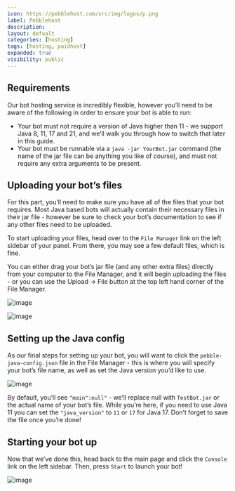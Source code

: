 ```yaml
---
icon: https://pebblehost.com/src/img/logos/p.png
label: Pebblehost
description: 
layout: defualt
categories: [hosting]
tags: [hosting, paidhost]
expanded: true
visibility: public
---
```

## Requirements
Our bot hosting service is incredibly flexible, however you’ll need to be aware of the following in order to ensure your bot is able to run:

- Your bot must not require a version of Java higher than 11 - we support Java 8, 11, 17 and 21, and we’ll walk you through how to switch that later in this guide.
- Your bot must be runnable via a `java -jar YourBot.jar` command (the name of the jar file can be anything you like of course), and must not require any extra arguments to be present.

## Uploading your bot’s files
For this part, you’ll need to make sure you have all of the files that your bot requires. Most Java based bots will actually contain their necessary files in their jar file - however be sure to check your bot’s documentation to see if any other files need to be uploaded.

To start uploading your files, head over to the `File Manager` link on the left sidebar of your panel. From there, you may see a few default files, which is fine.

You can either drag your bot’s jar file (and any other extra files) directly from your computer to the File Manager, and it will begin uploading the files - or you can use the Upload -> File button at the top left hand corner of the File Manager.

![image](https://github.com/user-attachments/assets/fca1621e-4130-493c-a738-90b2c35af61c)

![image](https://github.com/user-attachments/assets/27f6ada0-da1f-4968-ae3b-7e0ebd7c43cb)

## Setting up the Java config
As our final steps for setting up your bot, you will want to click the `pebble-java-config.json` file in the File Manager - this is where you will specify your bot’s file name, as well as set the Java version you’d like to use.

![image](https://github.com/user-attachments/assets/86fdc6e1-09d5-4b4a-b81b-21961e22219b)

By default, you’ll see `"main":null"` - we’ll replace null with `TestBot.jar` or the actual name of your bot’s file. While you’re here, if you need to use Java 11 you can set the `"java_version"` to `11` or `17` for Java 17. Don’t forget to save the file once you’re done!

## Starting your bot up
Now that we’ve done this, head back to the main page and click the `Console` link on the left sidebar. Then, press `Start` to launch your bot!

![image](https://github.com/user-attachments/assets/1aa20dc0-9b07-44bd-b61a-9c8fc356218a)
